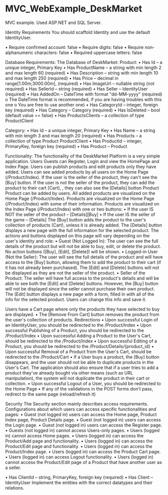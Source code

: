 # MVC_WebExample_DeskMarket
MVC example. Used ASP.NET and SQL Server.

Identity Requirements
You should scaffold Identity and use the default IdentityUser. 

•	Require confirmed account: false
•	Require digits: false
•	Require non-alphanumeric characters: false
•	Required uppercase letters: false

Database Requirements:
The Database of DeskMarket:
Product:
•	Has Id – a unique integer, Primary Key
•	Has ProductName – a string with min length 2 and max length 60 (required)
•	Has Description – string with min length 10 and max length 250 (required)
•	Has Price – decimal in range[1.00m;3000.00m], (required)
•	Has ImageUrl – nullable string (not required)
•	Has SellerId – string (required)
•	Has Seller – IdentityUser (required)
•	Has AddedOn – DateTime with format "dd-MM-yyyy" (required)
o	The DateTime format is recommended, if you are having troubles with this one
o	You are free to use another one)
•	Has CategoryId – integer, foreign key (required)
•	Has Category – Category (required)
•	Has IsDeleted – bool (default value == false)
•	Has ProductsClients – a collection of type ProductClient

Category:
•	Has Id – a unique integer, Primary Key
•	Has Name – a string with min length 3 and max length 20 (required)
•	Has Products – a collection of type Product
ProductClient
•	Has ProductId – integer, PrimaryKey, foreign key (required)
•	Has Product – Product

Functionality:
The functionality of the DeskMarket Platform is a very simple application.
Users
Guests can Register, Login and view the HomePage and Index Page. 
Users can publish products and edit products only they have added. 
Users can see added products by all users on the Home Page (/Product/Index). 
If the user is the seller of the product, they can't see the [Buy] button. If the user is not the seller of the product, they can add the product to their cart [Cart], , they can also see the [Details] button
Product
Product can be added by users. All added products are visualized on the Home Page (/Product/Index). 
Products are visualized on the Home Page (/Product/Index) with some of their information. 
Products are visualized on the Index Page (/Product/Index) with one or two buttons:
•	If the user IS NOT the seller of the product – [Details][Buy]
•	If the user IS the seller of the game – [Details]
The [Buy] button adds the product to the user's collection of products (Cart), unless it is already added.
The [Details] button displays a new page with the full information for the selected product. The actions and buttons displayed on this page will vary depending on the user's identity and role:
•	Guest (Not Logged In):
The user can see the full details of the product but will not be able to buy, edit, or delete the product. No action buttons ([Buy], [Edit], [Delete]) will be shown.
•	Logged-in User (Not the Seller):
The user will see the full details of the product and will have access to the [Buy] button, allowing them to add the product to their cart (if it has not already been purchased). The [Edit] and [Delete] buttons will not be displayed as they are not the seller of the product.
•	Seller of the Product:
The seller will have full access to the product's details and will be able to see both the [Edit] and [Delete] buttons. However, the [Buy] button will not be displayed since the seller cannot purchase their own product.
The [Edit] button displays a new page with a form, filled in with all of the info for the selected product. Users can change this info and save it.

Users have a Cart page where only the products they have selected to buy are displayed.
•	The [Remove From Cart] button removes the product from the user's collection of products.
Redirections
•	Upon successful Login of an IdentityUser, you should be redirected to the /Product/Index
•	Upon successful Publishing of a Product, you should be redirected to the /Product/Index
•	Upon successful Adding a Product to the User's Cart, should be redirected to the /Product/Index
•	Upon successful Editing of a Product, you should be redirected to the /Product/Details/{product_id}
•	Upon successful Removal of a Product from the User's Cart, should be redirected to the /Product/Cart
•	If a User buys a product, the [Buy] button disappears, and the user should not be able to duplicate products in the User's Cart. The application should also ensure that if a user tries to add a product they've already bought via other means (such as URL manipulation), the system will not duplicate the product in their cart or collection.
•	Upon successful Logout of a User, you should be redirected to the Home Page
•	If any of the validations in the POST forms don't pass, redirect to the same page (reload/refresh it)

Security
The Security section mainly describes access requirements. Configurations about which users can access specific functionalities and pages:
•	Guest (not logged in) users can access the Home page, Product Index page, Product Details page.
•	Guest (not logged in) users can access the Login page.
•	Guest (not logged in) users can access the Register page.
•	Guests (not logged in) cannot access Users-only pages.
•	Users (logged in) cannot access Home pages.
•	Users (logged in) can access the Product/Add page and functionality.
•	Users (logged in) can access the Product/Edit page and functionality.
•	Users (logged in) can access the Product/Index page.
•	Users (logged in) can access the Product Cart page.
•	Users (logged in) can access Logout functionality.
•	Users (logged in) cannot access the Product/Edit page of a Product that have another user as a seller.

•	Has ClientId – string, PrimaryKey, foreign key (required)
•	Has Client – IdentityUser
Implement the entities with the correct datatypes and their relations. 

